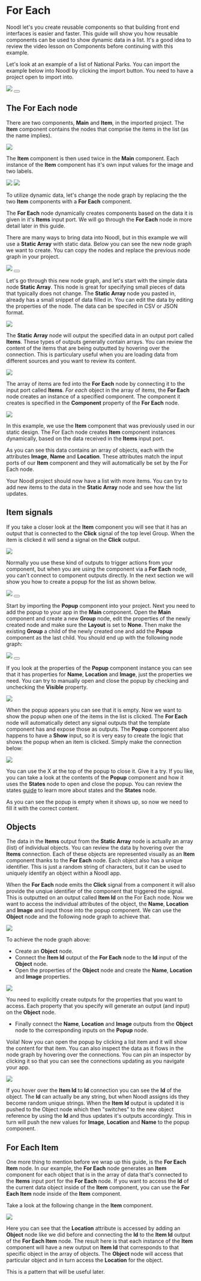 # For Each

Noodl let's you create reusable components so that building front end interfaces is easier and faster. This guide will show you how reusable components can be used to show dynamic data in a list. It's a good idea to review the video lesson on Components before continuing with this example.

Let's look at an example of a list of National Parks. You can import the example below into Noodl by clicking the import button. You need to have a project open to import into.

<div class="ndl-images">
    <img src="/guides/for-each/screen.png" class="ndl-image small"></img>   
    <button class="ndl-import-button" onClick='importIntoNoodl("guides/for-each/project.zip")'></button>
</div>

## The For Each node

There are two components, **Main** and **Item**, in the imported project. The **Item** component contains the nodes that comprise the items in the list (as the name implies).

<div class="ndl-images">
    <img src="/guides/for-each/item-comp.png" class="ndl-image med"></img>  
</div>

The **Item** component is then used twice in the **Main** component. Each instance of the **Item** component has it's own input values for the image and two labels.

<div class="ndl-images">
    <img src="/guides/for-each/main-comp.png" class="ndl-image med"></img>  
     <img src="/guides/for-each/item-props.png" class="ndl-image small"></img>  
</div>

To utilize dynamic data, let's change the node graph by replacing the the two **Item** components with a **For Each** component.

The **For Each** node dynamically creates components based on the data it is given in it's **Items** input port. We will go through the **For Each** node in more detail later in this guide.

There are many ways to bring data into Noodl, but in this example we will use a **Static Array** with static data.
Below you can see the new node graph we want to create. You can copy the nodes and replace the previous node graph in your project.

<div class="ndl-images">
    <img src="/guides/for-each/for-each-nodes.png" class="ndl-image med"></img>  
     <button class="ndl-copy-nodes-button" onClick='copyJsonToClipboard({"nodes":[{"id":"c742d550-e134-e5ad-c6c3-0466ab68e456","type":"Group","x":430.22076842300993,"y":360.61425173633353,"parameters":{"backgroundColor":"#FFFFFF","scrollBehavior":"native","scrollEnabled":true},"ports":[],"children":[{"id":"26ca28ad-bc2c-43fe-e75d-95f8394e99d1","type":"For Each","x":450.22076842300993,"y":406.61425173633353,"parameters":{"template":"/Item"},"ports":[],"children":[]}]},{"id":"cdc83bfe-8962-cd05-7ac8-9e3c479d6aa0","type":"Static Data","x":158.22076842300993,"y":409.61425173633353,"parameters":{"csv":"","type":"json","json":"[\n     {\n        \"Image\":\"https://upload.wikimedia.org/wikipedia/commons/thumb/a/af/Grand_Canyon_view_from_Pima_Point_2010.jpg/460px-Grand_Canyon_view_from_Pima_Point_2010.jpg\",\n        \"Name\":\"Grand Canyon\",\n        \"Location\":\"Arizona,USA\"\n    },   \n    {\n        \"Image\":\"https://upload.wikimedia.org/wikipedia/commons/thumb/1/13/Tunnel_View%2C_Yosemite_Valley%2C_Yosemite_NP_-_Diliff.jpg/568px-Tunnel_View%2C_Yosemite_Valley%2C_Yosemite_NP_-_Diliff.jpg\",\n        \"Name\":\"Yosemite\",\n        \"Location\":\"California,USA\"\n    },\n    {\n        \"Image\":\"https://upload.wikimedia.org/wikipedia/commons/thumb/c/c9/YellowstonefallJUN05.JPG/500px-YellowstonefallJUN05.JPG\",\n        \"Name\":\"Yellowstone\",\n        \"Location\":\"Idaho, USA\"\n    },\n    {\n        \"Image\":\"https://upload.wikimedia.org/wikipedia/commons/thumb/1/10/Zion_angels_landing_view.jpg/568px-Zion_angels_landing_view.jpg\",\n        \"Name\":\"Zion National Park\",\n        \"Location\":\"Utah, USA\"\n    },\n    {\n        \"Image\":\"https://upload.wikimedia.org/wikipedia/commons/thumb/9/9c/Hvannadalshnjukur-Vatnajokull_National_Park.JPG/568px-Hvannadalshnjukur-Vatnajokull_National_Park.JPG\",\n        \"Name\":\"Vatnajökull\",\n        \"Location\":\"Iceland\"\n    }\n    \n]"},"ports":[],"children":[]}],"connections":[{"fromId":"cdc83bfe-8962-cd05-7ac8-9e3c479d6aa0","fromProperty":"items","toId":"26ca28ad-bc2c-43fe-e75d-95f8394e99d1","toProperty":"items"}]})'></button>
</div>

Let's go through this new node graph, and let's start with the simple data node **Static Array**. This node is great for specifying small pieces of data that typically does not change. The **Static Array** node you pasted in, already has a small snippet of data filled in. You can edit the data by editing the properties of the node. The data can be specifed in CSV or JSON format.

<div class="ndl-images">
    <img src="/guides/for-each/static-array.gif" class="ndl-image large"></img>  
</div>

The **Static Array** node will output the specified data in an output port called **Items**. These types of outputs generally contain arrays. You can review the content of the items that are being outputted by hovering over the connection. This is particulary useful when you are loading data from different sources and you want to review its content.

<div class="ndl-images">
    <img src="/guides/for-each/hover-data.png" class="ndl-image med"></img>  
</div>

The array of items are fed into the **For Each** node by connecting it to the input port called **Items**.
_For each_ object in the array of items, the **For Each** node creates an instance of a specified component. The component it creates is specified in the **Component** property of the **For Each** node.

<div class="ndl-images">
    <img src="/guides/for-each/for-each-props.png" class="ndl-image small"></img>  
</div>

In this example, we use the **Item** component that was previously used in our static design. The For Each node creates **Item** component instances dynamically, based on the data received in the **Items** input port.

As you can see this data contains an array of objects, each with the attributes **Image**, **Name** and **Location**. These attributes match the input ports of our **Item** component and they will automatically be set by the For Each node.

Your Noodl project should now have a list with more items. You can try to add new items to the data in the **Static Array** node and see how the list updates.

## Item signals

If you take a closer look at the **Item** component you will see that it has an output that is connected to the **Click** signal of the top level Group. When the item is clicked it will send a signal on the **Click** output.

<div class="ndl-images">
    <img src="/guides/for-each/item-click.png" class="ndl-image med"></img>  
</div>

Normally you use these kind of outputs to trigger actions from your component, but when you are using the component via a **For Each** node, you can't connect to component outputs directly. In the next section we will show you how to create a popup for the list as shown below.

<div class="ndl-images">
    <img src="/guides/for-each/popup.gif" class="ndl-image small"></img>   
    <button class="ndl-import-button" onClick='importIntoNoodl("guides/for-each/popup.zip")'></button>
</div>

Start by importing the **Popup** component into your project. Next you need to add the popup to your app in the **Main** component. Open the **Main** component and create a new **Group** node, edit the properties of the newly created node and make sure the **Layout** is set to **None**. Then make the existing **Group** a child of the newly created one and add the **Popup** component as the last child. You should end up with the following node graph:

<div class="ndl-images">
    <img src="/guides/for-each/popup-added.png" class="ndl-image med"></img>  
     <button class="ndl-copy-nodes-button" onClick='copyJsonToClipboard({"nodes":[{"id":"caeb1584-3743-a478-3a77-250e8df36e77","type":"Static Data","x":211.4379259824135,"y":213.128734486496,"parameters":{"csv":"","type":"json","json":"[\n     {\n        \"Image\":\"https://upload.wikimedia.org/wikipedia/commons/thumb/a/af/Grand_Canyon_view_from_Pima_Point_2010.jpg/460px-Grand_Canyon_view_from_Pima_Point_2010.jpg\",\n        \"Name\":\"Grand Canyon\",\n        \"Location\":\"Arizona,USA\"\n    },   \n    {\n        \"Image\":\"https://upload.wikimedia.org/wikipedia/commons/thumb/1/13/Tunnel_View%2C_Yosemite_Valley%2C_Yosemite_NP_-_Diliff.jpg/568px-Tunnel_View%2C_Yosemite_Valley%2C_Yosemite_NP_-_Diliff.jpg\",\n        \"Name\":\"Yosemite\",\n        \"Location\":\"California,USA\"\n    },\n    {\n        \"Image\":\"https://upload.wikimedia.org/wikipedia/commons/thumb/c/c9/YellowstonefallJUN05.JPG/500px-YellowstonefallJUN05.JPG\",\n        \"Name\":\"Yellowstone\",\n        \"Location\":\"Idaho, USA\"\n    },\n    {\n        \"Image\":\"https://upload.wikimedia.org/wikipedia/commons/thumb/1/10/Zion_angels_landing_view.jpg/568px-Zion_angels_landing_view.jpg\",\n        \"Name\":\"Zion National Park\",\n        \"Location\":\"Utah, USA\"\n    },\n    {\n        \"Image\":\"https://upload.wikimedia.org/wikipedia/commons/thumb/9/9c/Hvannadalshnjukur-Vatnajokull_National_Park.JPG/568px-Hvannadalshnjukur-Vatnajokull_National_Park.JPG\",\n        \"Name\":\"Vatnajökull\",\n        \"Location\":\"Iceland\"\n    }\n    \n]"},"ports":[],"children":[]},{"id":"09a4bbba-549a-038c-eb44-cae7abf16282","type":"Group","x":416.27564730568224,"y":117.46288089582201,"parameters":{"flexDirection":"none"},"ports":[],"children":[{"id":"4e4d41b2-0201-7ca4-2f7f-eab7a0431620","type":"Group","x":436.27564730568224,"y":163.46288089582202,"parameters":{"backgroundColor":"#FFFFFF","scrollBehavior":"native","scrollEnabled":true},"ports":[],"children":[{"id":"664c48be-1895-728c-3826-2fe08dfbe593","type":"For Each","x":456.27564730568224,"y":209.46288089582202,"parameters":{"template":"/Item"},"ports":[],"children":[]}]},{"id":"25aa2e6a-7add-a52c-275b-24206f595b74","type":"/Popup","x":436.27564730568224,"y":291.462880895822,"parameters":{},"ports":[],"children":[]}]}],"connections":[{"fromId":"caeb1584-3743-a478-3a77-250e8df36e77","fromProperty":"items","toId":"664c48be-1895-728c-3826-2fe08dfbe593","toProperty":"items"}]})'></button>
</div>

If you look at the properties of the **Popup** component instance you can see that it has properties for **Name**, **Location** and **Image**, just the properties we need. You can try to manually open and close the popup by checking and unchecking the **Visible** property.

<div class="ndl-images">
    <img src="/guides/for-each/popup-props.png" class="ndl-image small"></img>  
</div>

When the popup appears you can see that it is empty. Now we want to show the popup when one of the items in the list is clicked. The **For Each** node will automatically detect any signal outputs that the template component has and expose those as outputs. The **Popup** component also happens to have a **Show** input, so it is very easy to create the logic that shows the popup when an item is clicked. Simply make the connection below:

<div class="ndl-images">
    <img src="/guides/for-each/click-to-show.png" class="ndl-image med"></img>  
</div>

You can use the X at the top of the popup to close it. Give it a try. If you like, you can take a look at the contents of the **Popup** component and how it uses the **States** node to open and close the popup. You can review the states [guide](/guides/states.md) to learn more about states and the **States** node.

As you can see the popup is empty when it shows up, so now we need to fill it with the correct content.

## Objects

The data in the **Items** output from the **Static Array** node is actually an array (list) of individual objects. You can review the data by hovering over the **Items** connection. Each of these objects are represented visually as an **Item** component thanks to the **For Each** node. Each object also has a unique identifier. This is just a random string of characters, but it can be used to uniquely identify an object within a Noodl app.

When the **For Each** node emits the **Click** signal from a component it will also provide the unqiue identifier of the component that triggered the signal. This is outputted on an output called **Item Id** on the For Each node. Now we want to access the individual attributes of the object, the **Name**, **Location** and **Image** and input those into the popup component. We can use the **Object** node and the following node graph to achieve that.

<div class="ndl-images">
    <img src="/guides/for-each/object-node.png" class="ndl-image med"></img>  
</div>

To achieve the node graph above:

- Create an **Object** node.
- Connect the **Item Id** output of the **For Each** node to the **Id** input of the **Object** node.
- Open the properties of the **Object** node and create the **Name**, **Location** and **Image** properties.

<div class="ndl-images">
    <img src="/guides/for-each/object-props.gif" class="ndl-image med"></img>  
</div>

You need to explicitly create outputs for the properties that you want to access. Each property that you specify will generate an output (and input) on the **Object** node.

- Finally connect the **Name**, **Location** and **Image** outputs from the **Object** node to the corresponding inputs on the **Popup** node.

Voila! Now you can open the popup by clicking a list item and it will show the content for that item. You can also inspect the data as it flows in the node graph by hovering over the connections. You can pin an inspector by clicking it so that you can see the connections updating as you navigate your app.

<div class="ndl-images">
    <img src="/guides/for-each/props-updating.gif" class="ndl-image med"></img>  
</div>

If you hover over the **Item Id** to **Id** connection you can see the **Id** of the object. The **Id** can actually be any string, but when Noodl assigns ids they become random unique strings. When the **Item Id** output is updated it is pushed to the Object node which then "switches" to the new object reference by using the **Id** and thus updates it's outputs accordingly. This in turn will push the new values for **Image**, **Location** and **Name** to the popup component.

## For Each Item

One more thing to mention before we wrap up this guide, is the **For Each Item** node. In our example, the **For Each** node generates an **Item** component for each object that is in the array of data that's connected to the **Items** input port for the **For Each** node. If you want to access the **Id** of the current data object inside of the **Item** component, you can use the **For Each Item** node inside of the **Item** component.

Take a look at the following change in the **Item** component.

<div class="ndl-images">
    <img src="/guides/for-each/for-each-item.png" class="ndl-image med"></img>  
</div>

Here you can see that the **Location** attribute is accessed by adding an **Object** node like we did before and connecting the **Id** to the **Item Id** output of the **For Each Item** node. The result here is that each instance of the **Item** component will have a new output on **Item Id** that corresponds to that specific object in the array of objects. The **Object** node will access that particular object and in turn access the **Location** for the object.

This is a pattern that will be useful later.
